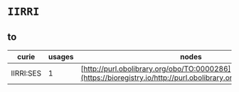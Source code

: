 # `IIRRI`
## to
| curie     |   usages | nodes                                                                                                         |
|-----------|----------|---------------------------------------------------------------------------------------------------------------|
| IIRRI:SES |        1 | [http://purl.obolibrary.org/obo/TO:0000286](https://bioregistry.io/http://purl.obolibrary.org/obo/TO:0000286) |
